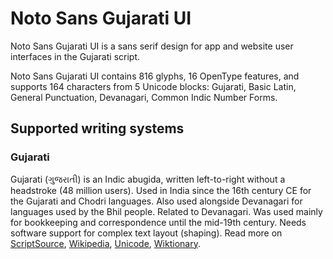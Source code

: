 
# Noto Sans Gujarati UI

Noto Sans Gujarati UI is a sans serif design for app and website user interfaces in the Gujarati script. 

Noto Sans Gujarati UI contains 816 glyphs, 16 OpenType features, and supports 164 characters from 5 Unicode blocks: Gujarati, Basic Latin, General Punctuation, Devanagari, Common Indic Number Forms.


## Supported writing systems


### Gujarati

Gujarati (ગુજરાતી) is an Indic abugida, written left-to-right without a headstroke (48 million users). Used in India since the 16th century CE for the Gujarati and Chodri languages. Also used alongside Devanagari for languages used by the Bhil people. Related to Devanagari. Was used mainly for bookkeeping and correspondence until the mid-19th century. Needs software support for complex text layout (shaping). Read more on [ScriptSource](https://scriptsource.org/scr/Gujr), [Wikipedia](https://en.wikipedia.org/wiki/ISO_15924:Gujr), [Unicode](https://www.unicode.org/versions/Unicode13.0.0/ch12.pdf#G34334), [Wiktionary](https://en.wiktionary.org/wiki/Category:Gujarati_script).

